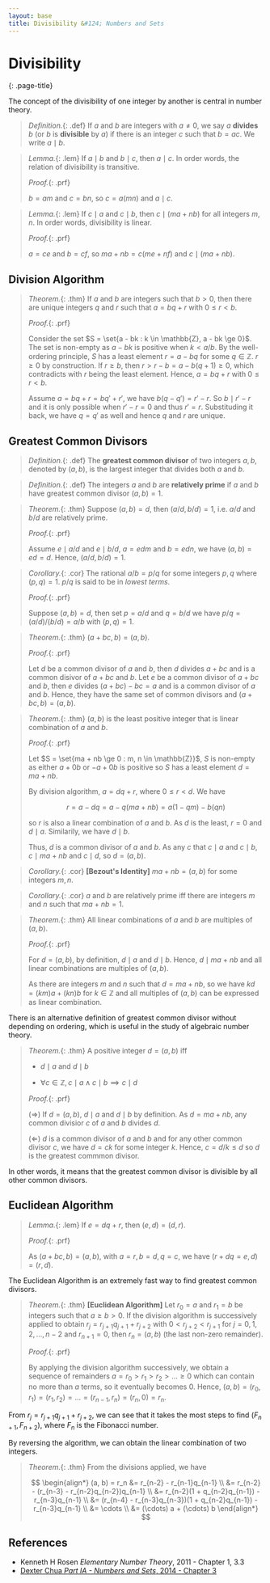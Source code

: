 ```yaml
---
layout: base
title: Divisibility &#124; Numbers and Sets
---
```


# Divisibility
{: .page-title}

The concept of the divisibility of one integer by another is central in number theory.

> *Definition.*{: .def}
> If $a$ and $b$ are integers with $a \not = 0$, we say $a$ **divides** $b$ (or $b$ is **divisible** by $a$)
> if there is an integer $c$ such that $b = ac$.
> We write $a \mid b$.

> *Lemma.*{: .lem}
> If $a \mid b$ and $b \mid c$, then $a \mid c$.
> In order words, the relation of divisibility is transitive.
>
> *Proof.*{: .prf}
>
> $b = am$ and $c = bn$, so $c = a(mn)$ and $a \mid c$.

> *Lemma.*{: .lem}
> If $c \mid a$ and $c \mid b$, then $c \mid (ma + nb)$ for all integers $m, n$.
> In order words, divisibility is linear.
>
> *Proof.*{: .prf}
>
> $a = ce$ and $b = cf$, so $ma + nb = c(me + nf)$ and $c \mid (ma + nb)$.

## Division Algorithm

> *Theorem.*{: .thm}
> If $a$ and $b$ are integers such that $b > 0$, then there are unique integers $q$ and $r$ such that $a = bq + r$ with $0 \le r < b$.
>
> *Proof.*{: .prf}
>
> Consider the set $S = \set{a - bk : k \in \mathbb{Z}, a - bk \ge 0}$.
> The set is non-empty as $a - bk$ is positive when $k < a/b$.
> By the well-ordering principle, $S$ has a least element $r = a - bq$ for some $q \in \mathbb{Z}$.
> $r \ge 0$ by construction. If $r \ge b$, then $r > r - b = a - b(q + 1) \ge 0$, which contradicts with $r$ being the least element.
> Hence, $a = bq + r$ with $0 \le r < b$.
>
> Assume $a = bq + r = bq' + r'$, we have $b(q - q') = r' - r$.
> So $b \mid r' - r$ and it is only possible when $r' - r = 0$ and thus $r' = r$.
> Substituding it back, we have $q = q'$ as well and hence $q$ and $r$ are unique.

## Greatest Common Divisors

> *Definition.*{: .def}
> The **greatest common divisor** of two integers $a, b$, denoted by $(a, b)$, is the largest integer that divides both $a$ and $b$.

> *Definition.*{: .def}
> The integers $a$ and $b$ are **relatively prime** if $a$ and $b$ have greatest common divisor $(a, b) = 1$.

> *Theorem.*{: .thm}
> Suppose $(a, b) = d$, then $(a/d, b/d) = 1$, i.e. $a/d$ and $b/d$ are relatively prime.
>
> *Proof.*{: .prf}
>
> Assume $e \mid a/d$ and $e \mid b/d$, $a = edm$ and $b = edn$, we have $(a, b) = ed = d$.
> Hence, $(a/d, b/d) = 1$.

> *Corollary.*{: .cor}
> The rational $a/b = p/q$ for some integers $p, q$ where $(p, q) = 1$.
> $p/q$ is said to be in _lowest terms_.
>
> *Proof.*{: .prf}
>
> Suppose $(a, b) = d$, then set $p = a/d$ and $q = b/d$ we have $p/q = (a/d)/(b/d) = a/b$ with $(p, q) = 1$.

> *Theorem.*{: .thm}
> $(a + bc, b) = (a, b)$.
>
> *Proof.*{: .prf}
>
> Let $d$ be a common divisor of $a$ and $b$, then $d$ divides $a + bc$ and is a common disivor of $a + bc$ and $b$.
> Let $e$ be a common divisor of $a + bc$ and $b$, then $e$ divides $(a + bc) - bc = a$ and is a common divisor of $a$ and $b$.
> Hence, they have the same set of common divisors and $(a + bc, b) = (a, b)$.

> *Theorem.*{: .thm}
> $(a, b)$ is the least positive integer that is linear combination of $a$ and $b$.
>
> *Proof.*{: .prf}
>
> Let $S = \set{ma + nb \ge 0 : m, n \in \mathbb{Z}}$, $S$ is non-empty as either $a + 0b$ or $-a + 0b$ is positive so $S$ has a least element $d = ma + nb$.
>
> By division algorithm, $a = dq + r$, where $0 \le r < d$. We have
>
> $$
  r = a - dq = a - q(ma + nb) = a(1 - qm) - b(qn)
  $$
>
> so $r$ is also a linear combination of $a$ and $b$. As $d$ is the least, $r = 0$ and $d \mid a$.
> Similarily, we have $d \mid b$.
>
> Thus, $d$ is a common divisor of $a$ and $b$. As any $c$ that $c \mid a$ and $c \mid b$, $c \mid ma + nb$ and $c \mid d$, so $d = (a, b)$.

> *Corollary.*{: .cor}
> **[Bezout's Identity]** $ma + nb = (a, b)$ for some integers $m, n$.

> *Corollary.*{: .cor}
> $a$ and $b$ are relatively prime iff there are integers $m$ and $n$ such that $ma + nb = 1$.

> *Theorem.*{: .thm}
> All linear combinations of $a$ and $b$ are multiples of $(a, b)$.
>
> *Proof.*{: .prf}
>
> For $d = (a, b)$, by definition, $d \mid a$ and $d \mid b$. Hence, $d \mid ma + nb$ and all linear combinations are multiples of $(a, b)$.
>
> As there are integers $m$ and $n$ such that $d = ma + nb$, so we have $kd = (km)a + (kn)b$ for $k \in \mathbb{Z}$ and all multiples of $(a, b)$ can be expressed as linear combination.

There is an alternative definition of greatest common divisor without depending on ordering, which is useful in the study of algebraic number theory.

> *Theorem.*{: .thm}
> A positive integer $d = (a, b)$ iff
>
> + $d \mid a$ and $d \mid b$
>
> + $\forall c \in \mathbb{Z}, c \mid a \land c \mid b \implies c \mid d$
>
> *Proof.*{: .prf}
>
> ($\Rightarrow$) If $d = (a, b)$, $d \mid a$ and $d \mid b$ by definition.
> As $d = ma + nb$, any common divisior $c$ of $a$ and $b$ divides $d$.
>
> ($\Leftarrow$) $d$ is a common divisor of $a$ and $b$ and for any other common divisor $c$, we have $d = ck$ for some integer $k$.
> Hence, $c = d/k \le d$ so $d$ is the greatest commmon divisor.

In other words, it means that the greatest common divisor is divisible by all other common divisors.

## Euclidean Algorithm

> *Lemma.*{: .lem}
> If $e = dq + r$, then $(e, d) = (d, r)$.
>
> *Proof.*{: .prf}
>
> As $(a + bc, b) = (a, b)$, with $a = r, b = d, q = c$, we have $(r + dq = e, d) = (r, d)$.

The Euclidean Algorithm is an extremely fast way to find greatest common divisors.

> *Theorem.*{: .thm}
> **[Euclidean Algorithm]** Let $r_0 = a$ and $r_1 = b$ be integers such that $a \ge b > 0$.
> If the division algorithm is successively applied to obtain $r_j = r_{j+1}q_{j+1} + r_{j+2}$ with $0 < r_{j+2} < r_{j+1}$ for $j = 0, 1, 2, ..., n - 2$
> and $r_{n+1} = 0$, then $r_n = (a, b)$ (the last non-zero remainder).
>
> *Proof.*{: .prf}
>
> By applying the division algorithm successively, we obtain a sequence of remainders
> $a = r_0 > r_1 > r_2 > ... \ge 0$ which can contain no more than $a$ terms, so it eventually becomes $0$.
> Hence, $(a, b) = (r_0, r_1) = (r_1, r_2) = ... = (r_{n-1}, r_n) = (r_n, 0) = r_n$.

From $r_j = r_{j+1}q_{j+1} + r_{j+2}$, we can see that it takes the most steps to find $(F_{n+1}, F_{n+2})$, where $F_n$ is the Fibonacci number.

By reversing the algorithm, we can obtain the linear combination of two integers.

> *Theorem.*{: .thm}
> From the divisions applied, we have
>
> $$
  \begin{align*}
  (a, b) = r_n &= r_{n-2} - r_{n-1}q_{n-1} \\
               &= r_{n-2} - (r_{n-3} - r_{n-2}q_{n-2})q_{n-1} \\
               &= r_{n-2}(1 + q_{n-2}q_{n-1}) - r_{n-3}q_{n-1} \\
               &= (r_{n-4} - r_{n-3}q_{n-3})(1 + q_{n-2}q_{n-1}) - r_{n-3}q_{n-1} \\
               &= \cdots \\
               &= (\cdots) a + (\cdots) b
  \end{align*}
  $$

## References

* Kenneth H Rosen _Elementary Number Theory_, 2011 - Chapter 1, 3.3
* [Dexter Chua _Part IA - Numbers and Sets_, 2014 - Chapter 3](https://dec41.user.srcf.net/notes/IA_M/numbers_and_sets.pdf)
